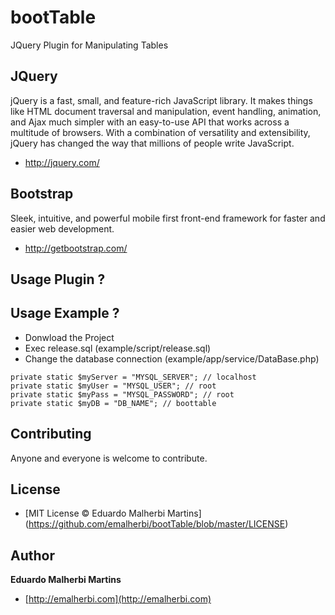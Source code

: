 bootTable
=========

JQuery Plugin for Manipulating Tables

## JQuery
jQuery is a fast, small, and feature-rich JavaScript library. It makes things like HTML document traversal and manipulation, event handling, animation, and Ajax much simpler with an easy-to-use API that works across a multitude of browsers. With a combination of versatility and extensibility, jQuery has changed the way that millions of people write JavaScript.

- http://jquery.com/

## Bootstrap
Sleek, intuitive, and powerful mobile first front-end framework for faster and easier web development.

- http://getbootstrap.com/

## Usage Plugin ?

## Usage Example ? 

- Donwload the Project 
- Exec release.sql (example/script/release.sql)  
- Change the database connection (example/app/service/DataBase.php) 

```
private static $myServer = "MYSQL_SERVER"; // localhost
private static $myUser = "MYSQL_USER"; // root
private static $myPass = "MYSQL_PASSWORD"; // root
private static $myDB = "DB_NAME"; // boottable 
```

## Contributing

Anyone and everyone is welcome to contribute.

## License

+ [MIT License © Eduardo Malherbi Martins] (https://github.com/emalherbi/bootTable/blob/master/LICENSE)

## Author

**Eduardo Malherbi Martins**

+ [http://emalherbi.com](http://emalherbi.com)

